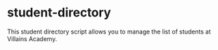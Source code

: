 # student-directory

This student directory script allows you to manage the list of students at Villains Academy.
